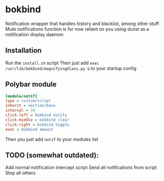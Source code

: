 # bokbind

Notification wrapper that handles history and blacklist, among other stuff
Mute notifications function is for now reliant on you using dunst as a notification display daemon

## Installation
Run the `install.sh` script
Then just add `exec /usr/lib/bokbind/magnifyingGlass.py &` to your startup config



## Polybar module
```ini
[module/notif]
type = custom/script
inherit = section/base
interval = 10
click-left = bokbind notify
click-middle = bokbind clear
click-right = bokbind toggle
exec = bokbind amount
```

Then you just add `notif` to your modules list


## TODO (somewhat outdated):
Add normal notification intercept script
Send all notifications from script
Stop all others
